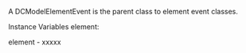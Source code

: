 A DCModelElementEvent is the parent class to element event classes.

Instance Variables
	element:		<Object>

element
	- xxxxx
